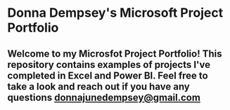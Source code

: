# Donna Dempsey's Microsoft Project Portfolio

## Welcome to my Microsfot Project Portfolio! This repository contains examples of projects I've completed in Excel and Power BI. Feel free to take a look and reach out if you have any questions donnajunedempsey@gmail.com

